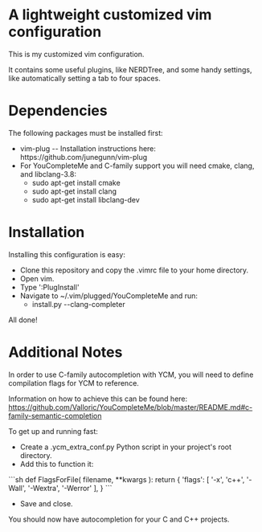 # A lightweight customized vim configuration

This is my customized vim configuration.  

It contains some useful plugins, like NERDTree, and some handy settings, like automatically setting a tab to four spaces.

<h1>Dependencies</h1>

The following packages must be installed first:

<ul>
  <li>vim-plug -- Installation instructions here: https://github.com/junegunn/vim-plug
  <li>For YouCompleteMe and C-family support you will need cmake, clang, and libclang-3.8:
  <ul>
    <li>sudo apt-get install cmake</li>
    <li>sudo apt-get install clang</li>
    <li>sudo apt-get install libclang-dev</li>
  </ul>
</ul>

<h1>Installation</h1>

Installing this configuration is easy:

<ul>
  <li>Clone this repository and copy the .vimrc file to your home directory.
  <li>Open vim.
  <li>Type ':PlugInstall'
  <li>Navigate to ~/.vim/plugged/YouCompleteMe and run: 
    <ul><li>install.py --clang-completer</li></ul>
</ul>

All done!

<h1>Additional Notes</h1>

In order to use C-family autocompletion with YCM, you will need to define compilation flags for YCM to reference.

Information on how to achieve this can be found here: https://github.com/Valloric/YouCompleteMe/blob/master/README.md#c-family-semantic-completion

To get up and running fast:
<ul>
<li>Create a .ycm_extra_conf.py Python script in your project's root directory.</li>
<li>Add this to function it:</li></ul>
```sh
def FlagsForFile( filename, **kwargs ):
  return {
    'flags': [ '-x', 'c++', '-Wall', '-Wextra', '-Werror' ],
    }
```
<ul><li>Save and close.</li></ul>

You should now have autocompletion for your C and C++ projects.


